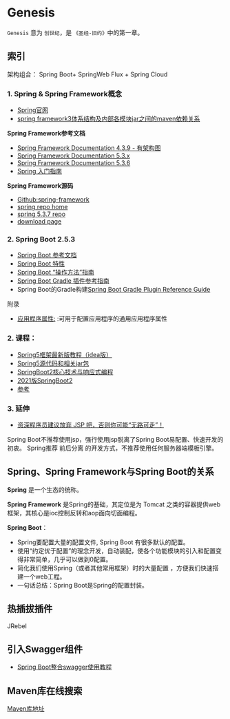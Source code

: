# Genesis

`Genesis` 意为 `创世纪`，是 `《圣经-旧约》`中的第一章。

## 索引

架构组合：
Spring Boot+ SpringWeb Flux + Spring Cloud

### 1. Spring & Spring Framework概念

- [Spring官网](https://spring.io/)
- [spring framework3体系结构及内部各模块jar之间的maven依赖关系](https://www.cnblogs.com/ywlaker/p/6136625.html)

**Spring Framework参考文档**

- [Spring Framework Documentation 4.3.9 - 有架构图](https://docs.spring.io/spring-framework/docs/4.3.9.RELEASE/spring-framework-reference/html/overview.html)
- [Spring Framework Documentation 5.3.x](https://docs.spring.io/spring-framework/docs/5.3.x/reference/html/)
- [Spring Framework Documentation 5.3.6](https://docs.spring.io/spring-framework/docs/5.3.6/reference/html/)
- [Spring 入门指南](https://spring.io/guides#topical-guides)

**Spring Framework源码**

- [Github:spring-framework](https://github.com/spring-projects/spring-framework)
- [spring repo home](https://repo.spring.io/webapp/#/home)
- [spring 5.3.7 repo](https://repo.spring.io/webapp/#/artifacts/browse/tree/General/release/org/springframework/spring/5.3.7)
- [download page](https://repo.spring.io/release/org/springframework/spring/5.3.7/)
  
### 2. Spring Boot 2.5.3

- [Spring Boot 参考文档](https://docs.spring.io/spring-boot/docs/current/reference/html/)
- [Spring Boot 特性](https://docs.spring.io/spring-boot/docs/current/reference/html/features.html#features)  
- [Spring Boot “操作方法”指南](https://docs.spring.io/spring-boot/docs/current/reference/html/howto.html#howto.application)
- [Spring Boot Gradle 插件参考指南](https://docs.spring.io/spring-boot/docs/2.5.3/gradle-plugin/reference/htmlsingle/)
- Spring Boot的Gradle构建[Spring Boot Gradle Plugin Reference Guide](https://docs.spring.io/spring-boot/docs/2.5.3/gradle-plugin/reference/htmlsingle/)

 附录

- [应用程序属性:](https://docs.spring.io/spring-boot/docs/2.5.3/reference/html/application-properties.html) :可用于配置应用程序的通用应用程序属性
  
### 2. 课程：

- [Spring5框架最新版教程（idea版）](https://www.bilibili.com/video/BV1Vf4y127N5?t=382&p=40)
- [Spring5源代码和相关jar包](https://github.com/mxg133/learnforSpring5)
- [SpringBoot2核心技术与响应式编程](https://www.yuque.com/atguigu/springboot)
- [2021版SpringBoot2](https://www.bilibili.com/video/BV19K4y1L7MT)
- [参考](https://www.bilibili.com/read/cv5216534?spm_id_from=333.788.b_636f6d6d656e74.5)


### 3. 延伸

- [资深程序员建议放弃 JSP 吧，否则你可能“无路可走”！](https://blog.csdn.net/afreon/article/details/111399465)

Spring Boot不推荐使用jsp，强行使用jsp脱离了Spring Boot易配置、快速开发的初衷。 
Spring推荐 前后分离 的开发方式，不推荐使用任何服务器端模板引擎。
  
## Spring、Spring Framework与Spring Boot的关系
**Spring**
是一个生态的统称。

**Spring Framework** 
是Spring的基础，其定位是为 Tomcat 之类的容器提供web 框架，其核心是ioc控制反转和aop面向切面编程。

**Spring Boot**：

- Spring要配置大量的配置文件, Spring Boot 有很多默认的配置。 
- 使用“约定优于配置”的理念开发，自动装配，使各个功能模块的引入和配置变得非常简单，几乎可以做到0配置。
- 简化我们使用Spring（或者其他常用框架）时的大量配置 ，方便我们快速搭建一个web工程。
- 一句话总结：Spring Boot是Spring的配置封装。


## 热插拔插件
JRebel

## 引入Swagger组件

 - [Spring Boot整合swagger使用教程](https://www.cnblogs.com/progor/p/13297904.html)

## Maven库在线搜索

[Maven库地址](https://mvnrepository.com/)